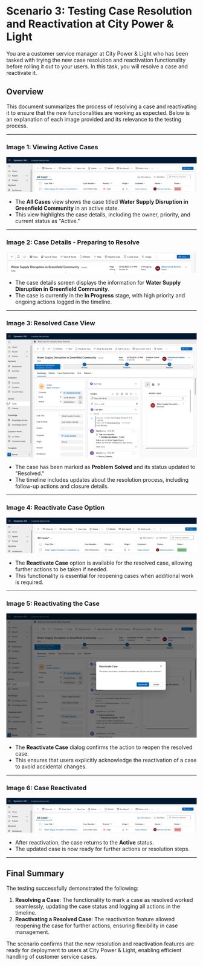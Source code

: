 # Scenario 3: Testing Case Resolution and Reactivation at City Power & Light
You are a customer service manager at City Power & Light who has been tasked with trying the new case resolution and reactivation functionality before rolling it out to your users. In this task, you will resolve a case and reactivate it.

## Overview
This document summarizes the process of resolving a case and reactivating it to ensure that the new functionalities are working as expected. Below is an explanation of each image provided and its relevance to the testing process.

---

### Image 1: Viewing Active Cases
![Viewing Active Cases](../images/Scenario3_1.png)
- The **All Cases** view shows the case titled **Water Supply Disruption in Greenfield Community** in an active state.
- This view highlights the case details, including the owner, priority, and current status as "Active."

---

### Image 2: Case Details - Preparing to Resolve
![Case Details - Preparing to Resolve](../images/Scenario3_2.png)
- The case details screen displays the information for **Water Supply Disruption in Greenfield Community**.
- The case is currently in the **In Progress** stage, with high priority and ongoing actions logged in the timeline.

---

### Image 3: Resolved Case View
![Resolved Case View](../images/Scenario3_3.png)
- The case has been marked as **Problem Solved** and its status updated to "Resolved."
- The timeline includes updates about the resolution process, including follow-up actions and closure details.

---

### Image 4: Reactivate Case Option
![Reactivate Case Option](../images/Scenario3_4.png)
- The **Reactivate Case** option is available for the resolved case, allowing further actions to be taken if needed.
- This functionality is essential for reopening cases when additional work is required.

---

### Image 5: Reactivating the Case
![Reactivating the Case](../images/Scenario3_5.png)
- The **Reactivate Case** dialog confirms the action to reopen the resolved case.
- This ensures that users explicitly acknowledge the reactivation of a case to avoid accidental changes.

---

### Image 6: Case Reactivated
![Case Reactivated](../images/Scenario3_6.png)
- After reactivation, the case returns to the **Active** status.
- The updated case is now ready for further actions or resolution steps.

---

## Final Summary
The testing successfully demonstrated the following:
1. **Resolving a Case**: The functionality to mark a case as resolved worked seamlessly, updating the case status and logging all actions in the timeline.
2. **Reactivating a Resolved Case**: The reactivation feature allowed reopening the case for further actions, ensuring flexibility in case management.

The scenario confirms that the new resolution and reactivation features are ready for deployment to users at City Power & Light, enabling efficient handling of customer service cases.
